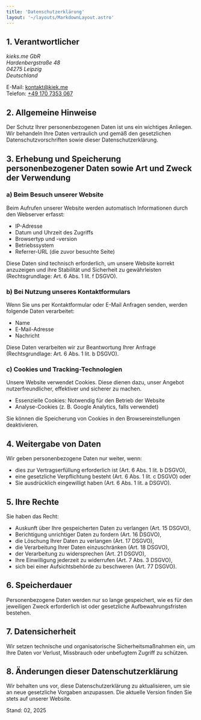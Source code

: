 ```yaml
---
title: 'Datenschutzerklärung'
layout: '~/layouts/MarkdownLayout.astro'
---
```


## 1. Verantwortlicher

<address>
kieks.me GbR<br>
Hardenbergstraße 48<br>
04275 Leipzig<br>
Deutschland<br>
</address>

E-Mail: kontakt@kiek.me<br>
Telefon: [+49 170 7353 067](tel:+491707353067)

## 2. Allgemeine Hinweise

Der Schutz Ihrer personenbezogenen Daten ist uns ein wichtiges Anliegen. Wir behandeln Ihre Daten vertraulich und gemäß den gesetzlichen Datenschutzvorschriften sowie dieser Datenschutzerklärung.

## 3. Erhebung und Speicherung personenbezogener Daten sowie Art und Zweck der Verwendung

### a) Beim Besuch unserer Website

Beim Aufrufen unserer Website werden automatisch Informationen durch den Webserver erfasst:

- IP-Adresse
- Datum und Uhrzeit des Zugriffs
- Browsertyp und -version
- Betriebssystem
- Referrer-URL (die zuvor besuchte Seite)

Diese Daten sind technisch erforderlich, um unsere Website korrekt anzuzeigen und ihre Stabilität und Sicherheit zu gewährleisten (Rechtsgrundlage: Art. 6 Abs. 1 lit. f DSGVO).

### b) Bei Nutzung unseres Kontaktformulars

Wenn Sie uns per Kontaktformular oder E-Mail Anfragen senden, werden folgende Daten verarbeitet:

- Name
- E-Mail-Adresse
- Nachricht

Diese Daten verarbeiten wir zur Beantwortung Ihrer Anfrage (Rechtsgrundlage: Art. 6 Abs. 1 lit. b DSGVO).

### c) Cookies und Tracking-Technologien

Unsere Website verwendet Cookies. Diese dienen dazu, unser Angebot nutzerfreundlicher, effektiver und sicherer zu machen.

- Essenzielle Cookies: Notwendig für den Betrieb der Website
- Analyse-Cookies (z. B. Google Analytics, falls verwendet)

Sie können die Speicherung von Cookies in den Browsereinstellungen deaktivieren.

## 4. Weitergabe von Daten

Wir geben personenbezogene Daten nur weiter, wenn:

- dies zur Vertragserfüllung erforderlich ist (Art. 6 Abs. 1 lit. b DSGVO),
- eine gesetzliche Verpflichtung besteht (Art. 6 Abs. 1 lit. c DSGVO) oder
- Sie ausdrücklich eingewilligt haben (Art. 6 Abs. 1 lit. a DSGVO).

## 5. Ihre Rechte

Sie haben das Recht:

- Auskunft über Ihre gespeicherten Daten zu verlangen (Art. 15 DSGVO),
- Berichtigung unrichtiger Daten zu fordern (Art. 16 DSGVO),
- die Löschung Ihrer Daten zu verlangen (Art. 17 DSGVO),
- die Verarbeitung Ihrer Daten einzuschränken (Art. 18 DSGVO),
- der Verarbeitung zu widersprechen (Art. 21 DSGVO),
- Ihre Einwilligung jederzeit zu widerrufen (Art. 7 Abs. 3 DSGVO),
- sich bei einer Aufsichtsbehörde zu beschweren (Art. 77 DSGVO).

## 6. Speicherdauer

Personenbezogene Daten werden nur so lange gespeichert, wie es für den jeweiligen Zweck erforderlich ist oder gesetzliche Aufbewahrungsfristen bestehen.

## 7. Datensicherheit

Wir setzen technische und organisatorische Sicherheitsmaßnahmen ein, um Ihre Daten vor Verlust, Missbrauch oder unbefugtem Zugriff zu schützen.

## 8. Änderungen dieser Datenschutzerklärung

Wir behalten uns vor, diese Datenschutzerklärung zu aktualisieren, um sie an neue gesetzliche Vorgaben anzupassen. Die aktuelle Version finden Sie stets auf unserer Website.

Stand: 02, 2025
